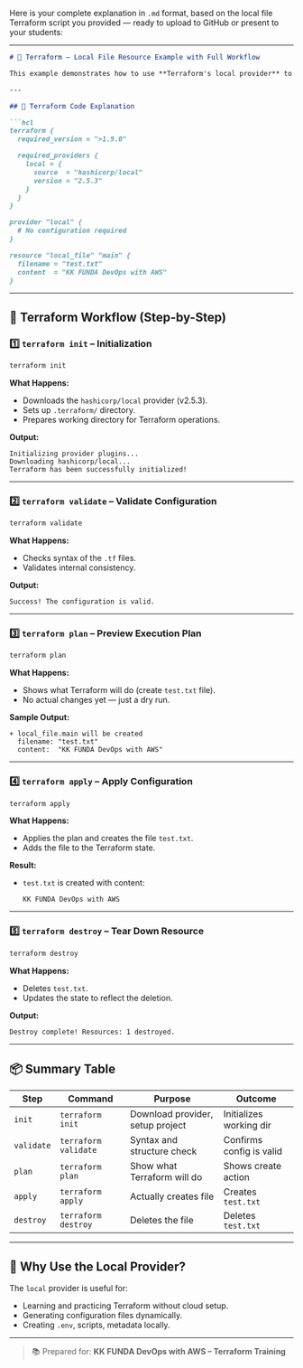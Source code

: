 Here is your complete explanation in `.md` format, based on the local file Terraform script you provided — ready to upload to GitHub or present to your students:

---

````md
# 📘 Terraform – Local File Resource Example with Full Workflow

This example demonstrates how to use **Terraform's local provider** to manage a simple file (`test.txt`) on your local system.

---

## 🧾 Terraform Code Explanation

```hcl
terraform {
  required_version = ">1.9.0"

  required_providers {
    local = {
      source  = "hashicorp/local"
      version = "2.5.3"
    }
  }
}

provider "local" {
  # No configuration required
}

resource "local_file" "main" {
  filename = "test.txt"
  content  = "KK FUNDA DevOps with AWS"
}
````

---

## 🔄 Terraform Workflow (Step-by-Step)

### 1️⃣ `terraform init` – Initialization

```bash
terraform init
```

**What Happens:**

* Downloads the `hashicorp/local` provider (v2.5.3).
* Sets up `.terraform/` directory.
* Prepares working directory for Terraform operations.

**Output:**

```
Initializing provider plugins...
Downloading hashicorp/local...
Terraform has been successfully initialized!
```

---

### 2️⃣ `terraform validate` – Validate Configuration

```bash
terraform validate
```

**What Happens:**

* Checks syntax of the `.tf` files.
* Validates internal consistency.

**Output:**

```
Success! The configuration is valid.
```

---

### 3️⃣ `terraform plan` – Preview Execution Plan

```bash
terraform plan
```

**What Happens:**

* Shows what Terraform will do (create `test.txt` file).
* No actual changes yet — just a dry run.

**Sample Output:**

```
+ local_file.main will be created
  filename: "test.txt"
  content:  "KK FUNDA DevOps with AWS"
```

---

### 4️⃣ `terraform apply` – Apply Configuration

```bash
terraform apply
```

**What Happens:**

* Applies the plan and creates the file `test.txt`.
* Adds the file to the Terraform state.

**Result:**

* `test.txt` is created with content:

  ```
  KK FUNDA DevOps with AWS
  ```

---

### 5️⃣ `terraform destroy` – Tear Down Resource

```bash
terraform destroy
```

**What Happens:**

* Deletes `test.txt`.
* Updates the state to reflect the deletion.

**Output:**

```
Destroy complete! Resources: 1 destroyed.
```

---

## 📦 Summary Table

| Step       | Command              | Purpose                          | Outcome                  |
| ---------- | -------------------- | -------------------------------- | ------------------------ |
| `init`     | `terraform init`     | Download provider, setup project | Initializes working dir  |
| `validate` | `terraform validate` | Syntax and structure check       | Confirms config is valid |
| `plan`     | `terraform plan`     | Show what Terraform will do      | Shows create action      |
| `apply`    | `terraform apply`    | Actually creates file            | Creates `test.txt`       |
| `destroy`  | `terraform destroy`  | Deletes the file                 | Deletes `test.txt`       |

---

## 🧠 Why Use the Local Provider?

The `local` provider is useful for:

* Learning and practicing Terraform without cloud setup.
* Generating configuration files dynamically.
* Creating `.env`, scripts, metadata locally.

---

> 📚 Prepared for: **KK FUNDA DevOps with AWS – Terraform Training**

